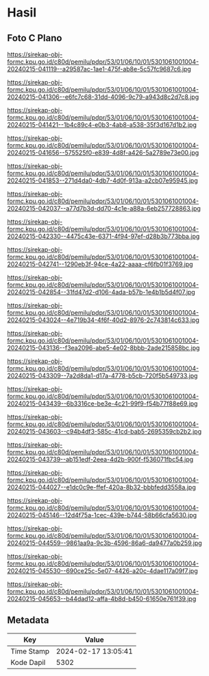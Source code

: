 # Hasil

## Foto C Plano

https://sirekap-obj-formc.kpu.go.id/c80d/pemilu/pdpr/53/01/06/10/01/5301061001004-20240215-041119--a29587ac-1ae1-475f-ab8e-5c57fc9687c6.jpg

https://sirekap-obj-formc.kpu.go.id/c80d/pemilu/pdpr/53/01/06/10/01/5301061001004-20240215-041306--e6fc7c68-31dd-4096-9c79-a943d8c2d7c8.jpg

https://sirekap-obj-formc.kpu.go.id/c80d/pemilu/pdpr/53/01/06/10/01/5301061001004-20240215-041421--1b4c89c4-e0b3-4ab8-a538-35f3d167d1b2.jpg

https://sirekap-obj-formc.kpu.go.id/c80d/pemilu/pdpr/53/01/06/10/01/5301061001004-20240215-041656--575525f0-e839-4d8f-a426-5a2789e73e00.jpg

https://sirekap-obj-formc.kpu.go.id/c80d/pemilu/pdpr/53/01/06/10/01/5301061001004-20240215-041853--271d4da0-4db7-4d0f-913a-a2cb07e95945.jpg

https://sirekap-obj-formc.kpu.go.id/c80d/pemilu/pdpr/53/01/06/10/01/5301061001004-20240215-042037--a77d7b3d-dd70-4c1e-a88a-6eb257728863.jpg

https://sirekap-obj-formc.kpu.go.id/c80d/pemilu/pdpr/53/01/06/10/01/5301061001004-20240215-042330--4475c43e-6371-4f94-97ef-d28b3b773bba.jpg

https://sirekap-obj-formc.kpu.go.id/c80d/pemilu/pdpr/53/01/06/10/01/5301061001004-20240215-042741--1290eb3f-94ce-4a22-aaaa-cf6fb01f3769.jpg

https://sirekap-obj-formc.kpu.go.id/c80d/pemilu/pdpr/53/01/06/10/01/5301061001004-20240215-042854--31fd47d2-d106-4ada-b57b-1e4b1b5d4f07.jpg

https://sirekap-obj-formc.kpu.go.id/c80d/pemilu/pdpr/53/01/06/10/01/5301061001004-20240215-043024--4e719b34-4f6f-40d2-8976-2c743814c633.jpg

https://sirekap-obj-formc.kpu.go.id/c80d/pemilu/pdpr/53/01/06/10/01/5301061001004-20240215-043136--f3ea2096-abe5-4e02-8bbb-2ade215858bc.jpg

https://sirekap-obj-formc.kpu.go.id/c80d/pemilu/pdpr/53/01/06/10/01/5301061001004-20240215-043309--7a2d8da1-d17a-4778-b5cb-720f5b549733.jpg

https://sirekap-obj-formc.kpu.go.id/c80d/pemilu/pdpr/53/01/06/10/01/5301061001004-20240215-043439--6b3316ce-be3e-4c21-99f9-f54b77f88e69.jpg

https://sirekap-obj-formc.kpu.go.id/c80d/pemilu/pdpr/53/01/06/10/01/5301061001004-20240215-043603--c94b4df3-585c-41cd-bab5-2695359cb2b2.jpg

https://sirekap-obj-formc.kpu.go.id/c80d/pemilu/pdpr/53/01/06/10/01/5301061001004-20240215-043739--ab151edf-2eea-4d2b-900f-f536071fbc54.jpg

https://sirekap-obj-formc.kpu.go.id/c80d/pemilu/pdpr/53/01/06/10/01/5301061001004-20240215-044027--e1dc0c9e-ffef-420a-8b32-bbbfedd3558a.jpg

https://sirekap-obj-formc.kpu.go.id/c80d/pemilu/pdpr/53/01/06/10/01/5301061001004-20240215-045146--12d4f75a-1cec-439e-b744-58b66cfa5630.jpg

https://sirekap-obj-formc.kpu.go.id/c80d/pemilu/pdpr/53/01/06/10/01/5301061001004-20240215-044559--9861aa9a-9c3b-4596-86a6-da9477a0b259.jpg

https://sirekap-obj-formc.kpu.go.id/c80d/pemilu/pdpr/53/01/06/10/01/5301061001004-20240215-045530--690ce25c-5e07-4426-a20c-4dae117a09f7.jpg

https://sirekap-obj-formc.kpu.go.id/c80d/pemilu/pdpr/53/01/06/10/01/5301061001004-20240215-045653--b44dad12-affa-4b8d-b450-61650e761f39.jpg


## Metadata

| Key        | Value               |
| ---------- | ------------------- |
| Time Stamp | 2024-02-17 13:05:41 |
| Kode Dapil | 5302                |



